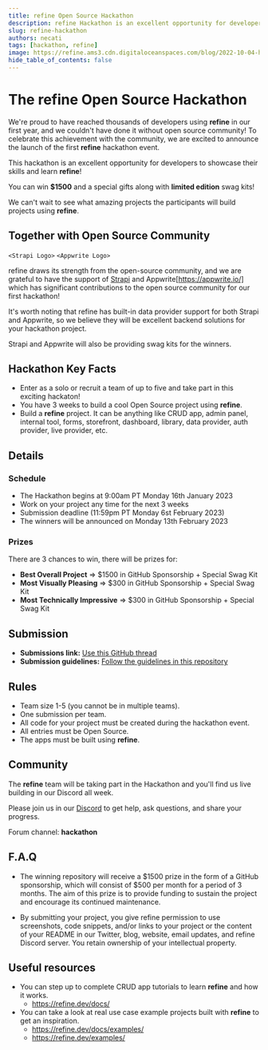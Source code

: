 ```yaml
---
title: refine Open Source Hackathon
description: refine Hackathon is an excellent opportunity for developers to showcase their skills and learn refine!
slug: refine-hackathon
authors: necati
tags: [hackathon, refine]
image: https://refine.ams3.cdn.digitaloceanspaces.com/blog/2022-10-04-hacktoberfest/social.png
hide_table_of_contents: false
---
```


# The refine Open Source Hackathon




We're proud to have reached thousands of developers using **refine** in our first year, and we couldn't have done it without open source community! To celebrate this achievement with the community, we are excited to announce the launch of the first **refine** hackathon event.

This hackathon is an excellent opportunity for developers to showcase their skills and learn **refine**! 

You can win **$1500** and a special gifts along with **limited edition** swag kits!

We can't wait to see what amazing projects the participants will build projects using **refine**. 




## Together with Open Source Community

`<Strapi Logo>`  `<Appwrite Logo>`
 
refine draws its strength from the open-source community, and we are grateful to have the support of [Strapi](https://strapi.io/) and Appwrite[https://appwrite.io/] which has significant contributions to the open source community for our first hackathon!

It's worth noting that refine has built-in data provider support for both Strapi and Appwrite, so we believe they will be excellent backend solutions for your hackathon project.

Strapi and Appwrite will also be providing swag kits for the winners.

## Hackathon Key Facts

- Enter as a solo or recruit a team of up to five and take part in this exciting hackaton!
- You have 3 weeks to build a cool Open Source project using **refine**.
- Build a **refine** project. It can be anything like CRUD app, admin panel, internal tool, forms, storefront, dashboard, library, data provider, auth provider, live provider, etc.



## Details
### Schedule
- The Hackathon begins at 9:00am PT Monday 16th January 2023
- Work on your project any time for the next 3 weeks
- Submission deadline (11:59pm PT Monday 6st February 2023)
- The winners will be announced on Monday 13th February 2023

### Prizes
There are 3 chances to win, there will be prizes for:

- **Best Overall Project** => $1500 in GitHub Sponsorship + Special Swag Kit
- **Most Visually Pleasing** => $300 in GitHub Sponsorship + Special Swag Kit
- **Most Technically Impressive** => $300 in GitHub Sponsorship + Special Swag Kit

## Submission
- **Submissions link:**  [Use this GitHub thread](https://github.com/refinedev/refine/discussions/3363)
- **Submission guidelines:** [Follow the guidelines in this repository](https://github.com/refinedev/hackathon-jan2023-guidelines)

## Rules

- Team size 1-5 (you cannot be in multiple teams).
- One submission per team.
- All code for your project must be created during the hackathon event.
- All entries must be Open Source.
- The apps must be built using **refine**.

## Community

The **refine** team will be taking part in the Hackathon and you'll find us live building in our Discord all week. 

Please join us in our [Discord](https://discord.gg/refine) to get help, ask questions, and share your progress.

Forum channel: **hackathon**


## F.A.Q

- The winning repository will receive a $1500 prize in the form of a GitHub sponsorship, which will consist of $500 per month for a period of 3 months. The aim of this prize is to provide funding to sustain the project and encourage its continued maintenance.

- By submitting your project, you give refine permission to use screenshots, code snippets, and/or links to your project or the content of your README in our Twitter, blog, website, email updates, and refine Discord server. You retain ownership of your intellectual property.

## Useful resources

- You can step up to complete CRUD app tutorials to learn **refine** and how it works.
   - https://refine.dev/docs/
- You can take a look at real use case example projects built with **refine** to get an inspiration.
   - https://refine.dev/docs/examples/
   - https://refine.dev/examples/








